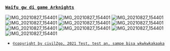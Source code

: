 ### [`Waifu gw di game Arknights`](https://play.google.com/store/apps/details?id=com.YoStarEN.Arknights&hl=en_US&gl=US)
![IMG_20210827_154401](https://cdn.donmai.us/original/5d/0a/__ceobe_and_saga_arknights_drawn_by_wan_jue__5d0a539cd17a7d234bdf7a243fe36fcd.png)[](https://wa.me/6283162498175)
![IMG_20210827_154401](https://cdn.donmai.us/original/29/58/__texas_arknights_drawn_by_0_znanimo__2958015d53e620fc21b64ed83865ec31.jpg)
![IMG_20210827_154401](https://cdn.donmai.us/original/48/d3/__schwarz_and_schwarz_arknights_drawn_by_blazpu__48d30f307b74873ba275de478959c716.jpg)
![IMG_20210827_154401](https://cdn.donmai.us/original/e7/ea/__mudrock_arknights_drawn_by_ru_zhai__e7ea231c3d30572bfa79a0f6beb3c487.jpg)
![IMG_20210827_154401](https://cdn.donmai.us/original/6f/b6/__blaze_arknights_drawn_by_chaji_h__6fb631c591dfa69bcc893f769f35bc60.png)
![IMG_20210827_154401](exe)
![IMG_20210827_154401](exe)
![IMG_20210827_154401](exe)
![IMG_20210827_154401](exe)
![IMG_20210827_154401](exe)


- [`©copyright by civilZgo, 2021
Test, test an, sampe bisa wkwkwkakaaka`](https://github.com/civilZgo)
